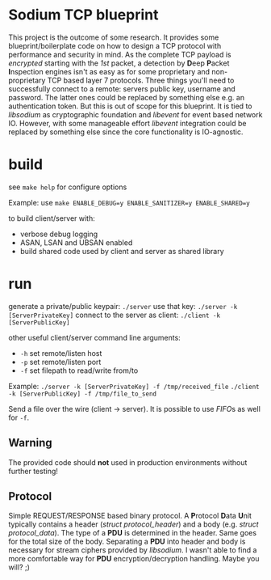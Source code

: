 # Sodium TCP blueprint
This project is the outcome of some research. It provides some blueprint/boilerplate code on how to design a TCP protocol with performance and security in mind. As the complete TCP payload is *encrypted* starting with the *1st* packet, a detection by **D**eep **P**acket **I**nspection engines isn't as easy as for some proprietary and non-proprietary TCP based layer 7 protocols. Three things you'll need to successfully connect to a remote: servers public key, username and password. The latter ones could be replaced by something else e.g. an authentication token. But this is out of scope for this blueprint.
It is tied to *libsodium* as cryptographic foundation and *libevent* for event based network IO.
However, with some manageable effort *libevent* integration could be replaced by something else since the core functionality is IO-agnostic.

# build
see `make help` for configure options

Example:
use `make ENABLE_DEBUG=y ENABLE_SANITIZER=y ENABLE_SHARED=y`

to build client/server with:
 * verbose debug logging
 * ASAN, LSAN and UBSAN enabled
 * build shared code used by client and server as shared library

# run
generate a private/public keypair: `./server`
use that key: `./server -k [ServerPrivateKey]`
connect to the server as client: `./client -k [ServerPublicKey]`

other useful client/server command line arguments:
 * `-h` set remote/listen host
 * `-p` set remote/listen port
 * `-f` set filepath to read/write from/to

Example:
`./server -k [ServerPrivateKey] -f /tmp/received_file`
`./client -k [ServerPublicKey] -f /tmp/file_to_send`

Send a file over the wire (client -> server).
It is possible to use *FIFO*s as well for `-f`.

## Warning
The provided code should **not** used in production environments without further testing!

## Protocol
Simple REQUEST/RESPONSE based binary protocol. A **P**rotocol **D**ata **U**nit typically contains a header (*struct protocol_header*) and a body (e.g. *struct protocol_data*).
The type of a **PDU** is determined in the header. Same goes for the total size of the body.
Separating a **PDU** into header and body is necessary for stream ciphers provided by *libsodium*.
I wasn't able to find a more comfortable way for **PDU** encryption/decryption handling. Maybe you will? ;)
